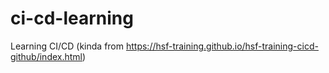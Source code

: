# ci-cd-learning
Learning CI/CD (kinda from https://hsf-training.github.io/hsf-training-cicd-github/index.html)

